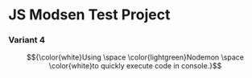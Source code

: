 # JS Modsen Test Project

<h3>Variant 4</h3>

$${\color{white}Using \space \color{lightgreen}Nodemon \space \color{white}to quickly execute code in console.}$$